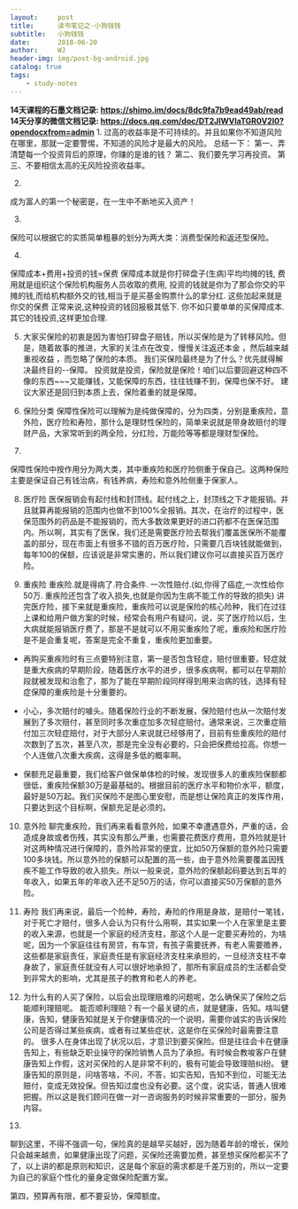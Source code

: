 ```yaml
---
layout:     post
title:      读书笔记之-小狗钱钱
subtitle:   小狗钱钱
date:       2018-06-20
author:     WJ
header-img: img/post-bg-android.jpg
catalog: true
tags:
    - study-notes
---
```

**14天课程的石墨文档记录: https://shimo.im/docs/8dc9fa7b9ead49ab/read**
**14天分享的微信文档记录: https://docs.qq.com/doc/DT2JlWVlaTGR0V2l0?opendocxfrom=admin**
1. 
过高的收益率是不可持续的。并且如果你不知道风险在哪里，那就一定要警惕，不知道的风险才是最大的风险。
总结一下：
第一、弄清楚每一个投资背后的原理，你赚的是谁的钱？
第二、我们要先学习再投资。
第三、不要相信太高的无风险投资收益率。

2. 
成为富人的第一个秘密是，在一生中不断地买入资产！

3. 
保险可以根据它的实质简单粗暴的划分为两大类：消费型保险和返还型保险。

4. 
保障成本+费用+投资的钱=保费
保障成本就是你打碎盘子(生病)平均均摊的钱, 费用就是组织这个保险机构服务人员收取的费用, 投资的钱就是你为了那会你交的平摊的钱,而给机构额外交的钱,相当于是买基金购票什么的拿分红.  这些加起来就是你交的保费
正常来说,这种投资的钱回报极其低下. 你不如只要单单的买保障成本. 其它的钱投资,这样更加合理.

5. 大家买保险的初衷是因为害怕打碎盘子赔钱，所以买保险是为了转移风险。但是，随着故事的推进，大家的关注点在改变，慢慢关注返还本金 ，然后越来越重视收益 ，而忽略了保险的本质。
我们买保险最终是为了什么？优先就得解决最终目的--保障。 
投资就是投资，保险就是保险！咱们以后要回避这种四不像的东西~~~又能赚钱，又能保障的东西，往往钱赚不到，保障也保不好。
建议大家还是回归到本质上去，保险着重的就是保障。

6. 保险分类
保障性保险可以理解为是纯做保障的，分为四类，分别是重疾险，意外险，医疗险和寿险，那什么是理财性保险的，简单来说就是带身故赔付的理财产品，大家常听到的两全险，分红险，万能险等等都是理财型保险。

7. 
保障性保险中按作用分为两大类，其中重疾险和医疗险侧重于保自己。这两种保险主要是保证自己有钱治病，有钱养病，寿险和意外险侧重于保家人。

8. 医疗险
医保报销会有起付线和封顶线。起付线之上，封顶线之下才能报销。并且就算再能报销的范围内也做不到100%全报销。其次，在治疗的过程中，医保范围外的药品是不能报销的，而大多数效果更好的进口药都不在医保范围内。所以啊，其实有了医保，我们还是需要医疗险去帮我们覆盖医保所不能覆盖的部分，现在市面上有很多不错的百万医疗险，只需要几百块钱就能做到，每年100的保额，应该说是非常实惠的，所以我们建议你可以直接买百万医疗险。

9. 重疾险
重疾险.就是得病了.符合条件. 一次性赔付.(如,你得了癌症,一次性给你50万. 重疾险还包含了收入损失,也就是你因为生病不能工作的导致的损失)
讲完医疗险，接下来就是重疾险，重疾险可以说是保险的核心险种，我们在过往上课和给用户做方案的时候，经常会有用户有疑问，说，买了医疗险以后，生大病就能报销医疗费了，那是不是就可以不用买重疾险了呢，重疾险和医疗险是不是会重复呢，答案是完全不重复，重疾险更加重要。

- 再购买重疾险时有三点要特别注意，第一是否包含轻症，赔付很重要，轻症就是重大疾病的早期阶段，随着医疗水平的进步，很多疾病啊，都可以在早期阶段就被发现和治愈了，那为了能在早期阶段同样得到用来治病的钱，选择有轻症保障的重疾险是十分重要的。

- 小心，多次赔付的噱头。随着保险行业的不断发展，保险赔付也从一次赔付发展到了多次赔付，甚至同时多次重症加多次轻症赔付。通常来说，三次重症赔付加三次轻症赔付，对于大部分人来说就已经够用了，目前有些重疾险的赔付次数到了五次，甚至八次，那是完全没有必要的，只会把保费给拉高。你想一个人连做八次重大疾病，这得是多低的概率啊。

- 保额充足最重要，我们给客户做保单体检的时候，发现很多人的重疾险保额都很低，重疾险保额30万是最基础的。根据目前的医疗水平和物价水平，额度，最好是50万起。我们买保险不是图心里安慰，而是想让保险真正的发挥作用，只要达到这个目标啊，保额充足是必须的。

10. 意外险
聊完重疾险，我们再来看看意外险，如果不幸遭遇意外，严重的话，会造成身故或者伤残，其实没有那么严重，也需要花费医疗费用，意外险就是针对这两种情况进行保障的，意外险非常的便宜，比如50万保额的意外险只需要100多块钱。所以意外险的保额可以配置的高一些，由于意外险需要覆盖因残疾不能工作导致的收入损失。所以一般来说，意外险的保额起码要达到五年的年收入，如果五年的年收入还不足50万的话，你可以直接买50万保额的意外险。

11. 寿险
我们再来说，最后一个险种，寿险，寿险的作用是身故，是赔付一笔钱，对于死亡才赔付，很多人会认为只有什么用啊，其实如果一个人在家里是主要的收入来源，也就是一个家庭的经济支柱，那这个人是一定要买寿险的，为啥呢，因为一个家庭往往有房贷，有车贷，有孩子需要抚养，有老人需要赡养，这些都是家庭责任，家庭责任是有家庭经济支柱来承担的，一旦经济支柱不幸身故了，家庭责任就没有人可以很好地承担了，那所有家庭成员的生活都会受到非常大的影响，尤其是孩子的教育和老人的养老。

12. 为什么有的人买了保险，以后会出现理赔难的问题呢，怎么确保买了保险之后能顺利理赔呢。
能否顺利理赔？有一个最关键的点，就是健康，告知。啥叫健康，告知，健康告知就是关于你健康情况的一个说明，需要你诚实的告诉保险公司是否得过某些疾病，或者有过某些症状，这是你在买保险时最需要注意的。
很多人在身体出现了状况以后，才意识到要买保险。但是往往会卡在健康告知上，有些缺乏职业操守的保险销售人员为了承担。有时候会教唆客户在健康告知上作假，这对买保险的人是非常不利的，极有可能会导致理赔纠纷。
健康告知的原则是，问啥答啥，不问，不答，如实告知，告知不到位，可能无法赔付，变成无效投保。但告知过度也没有必要。这个度，说实话，普通人很难把握。所以这是我们顾问在做一对一咨询服务的时候非常重要的一部分，服务内容。

13. 
聊到这里，不得不强调一句，保险真的是越早买越好，因为随着年龄的增长，保险只会越来越贵，如果健康出现了问题，买保险还需要加费，甚至想买保险都买不了了，以上讲的都是原则和知识，这是每个家庭的需求都是千差万别的，所以一定要为自己的家庭个性化的量身定做保险配置方案。

第四，预算再有限，都不要妥协，保障额度。